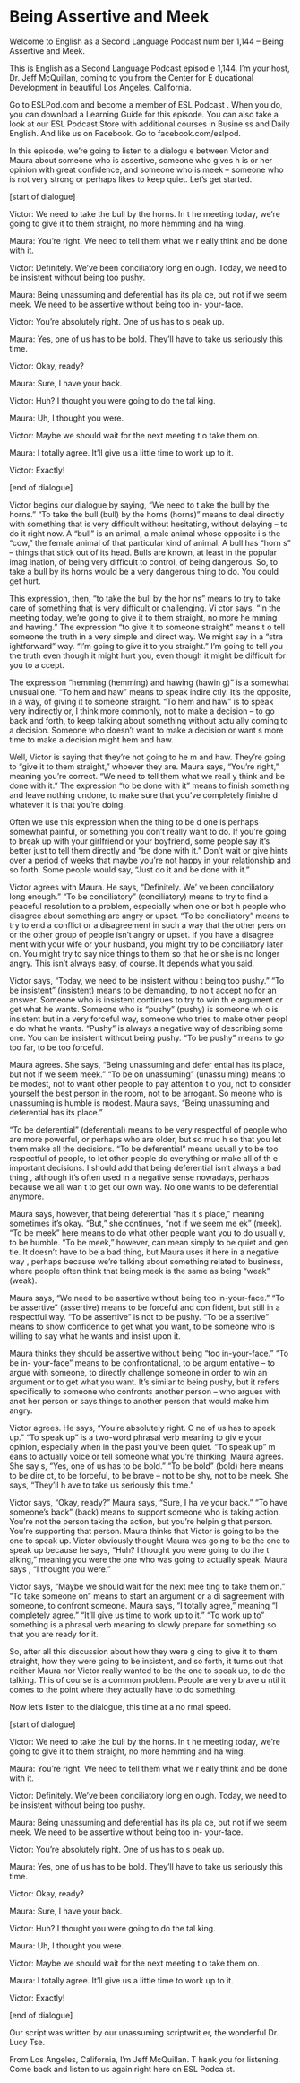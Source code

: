 # Being Assertive and Meek

Welcome to English as a Second Language Podcast num ber 1,144 – Being Assertive and Meek.  

This is English as a Second Language Podcast episod e 1,144. I’m your host, Dr. Jeff McQuillan, coming to you from the Center for E ducational Development in beautiful Los Angeles, California.  

Go to ESLPod.com and become a member of ESL Podcast . When you do, you can download a Learning Guide for this episode. You  can also take a look at our ESL Podcast Store with additional courses in Busine ss and Daily English. And like us on Facebook. Go to facebook.com/eslpod. 

In this episode, we’re going to listen to a dialogu e between Victor and Maura about someone who is assertive, someone who gives h is or her opinion with great confidence, and someone who is meek – someone  who is not very strong or perhaps likes to keep quiet. Let’s get started.  

[start of dialogue] 

Victor: We need to take the bull by the horns. In t he meeting today, we’re going to give it to them straight, no more hemming and ha wing.  

Maura: You’re right. We need to tell them what we r eally think and be done with it. 

Victor: Definitely. We’ve been conciliatory long en ough. Today, we need to be insistent without being too pushy. 

Maura: Being unassuming and deferential has its pla ce, but not if we seem meek. We need to be assertive without being too in- your-face. 

Victor: You’re absolutely right. One of us has to s peak up. 

Maura: Yes, one of us has to be bold. They’ll have to take us seriously this time. 

Victor: Okay, ready?  

Maura: Sure, I have your back. 

Victor: Huh? I thought you were going to do the tal king.  

 Maura: Uh, I thought you were. 

Victor: Maybe we should wait for the next meeting t o take them on. 

Maura: I totally agree. It’ll give us a little time  to work up to it. 

Victor: Exactly! 

[end of dialogue] 

Victor begins our dialogue by saying, “We need to t ake the bull by the horns.” “To take the bull (bull) by the horns (horns)” means to  deal directly with something that is very difficult without hesitating, without delaying – to do it right now. A “bull” is an animal, a male animal whose opposite i s the “cow,” the female animal of that particular kind of animal. A bull has “horn s” – things that stick out of its head. Bulls are known, at least in the popular imag ination, of being very difficult to control, of being dangerous. So, to take a bull by its horns would be a very dangerous thing to do. You could get hurt.  

This expression, then, “to take the bull by the hor ns” means to try to take care of something that is very difficult or challenging. Vi ctor says, “In the meeting today, we’re going to give it to them straight, no more he mming and hawing.” The expression “to give it to someone straight” means t o tell someone the truth in a very simple and direct way. We might say in a “stra ightforward” way. “I’m going to give it to you straight.” I’m going to tell you the  truth even though it might hurt you, even though it might be difficult for you to a ccept.  

The expression “hemming (hemming) and hawing (hawin g)” is a somewhat unusual one. “To hem and haw” means to speak indire ctly. It’s the opposite, in a way, of giving it to someone straight. “To hem and haw” is to speak very indirectly or, I think more commonly, not to make a  decision – to go back and forth, to keep talking about something without actu ally coming to a decision. Someone who doesn’t want to make a decision or want s more time to make a decision might hem and haw.  

Well, Victor is saying that they’re not going to he m and haw. They’re going to “give it to them straight,” whoever they are. Maura  says, “You’re right,” meaning you’re correct. “We need to tell them what we reall y think and be done with it.” The expression “to be done with it” means to finish  something and leave nothing undone, to make sure that you’ve completely finishe d whatever it is that you’re doing.   

 Often we use this expression when the thing to be d one is perhaps somewhat painful, or something you don’t really want to do. If you’re going to break up with your girlfriend or your boyfriend, some people say it’s better just to tell them directly and “be done with it.” Don’t wait or give hints over a period of weeks that maybe you’re not happy in your relationship and so forth. Some people would say, “Just do it and be done with it.”  

Victor agrees with Maura. He says, “Definitely. We’ ve been conciliatory long enough.” “To be conciliatory” (conciliatory) means to try to find a peaceful resolution to a problem, especially when one or bot h people who disagree about something are angry or upset. “To be conciliatory” means to try to end a conflict or a disagreement in such a way that the other pers on or the other group of people isn’t angry or upset. If you have a disagree ment with your wife or your husband, you might try to be conciliatory later on.  You might try to say nice things to them so that he or she is no longer angry. This isn’t always easy, of course. It depends what you said.  

Victor says, “Today, we need to be insistent withou t being too pushy.” “To be insistent” (insistent) means to be demanding, to no t accept no for an answer. Someone who is insistent continues to try to win th e argument or get what he wants. Someone who is “pushy” (pushy) is someone wh o is insistent but in a very forceful way, someone who tries to make other peopl e do what he wants. “Pushy” is always a negative way of describing some one. You can be insistent without being pushy. “To be pushy” means to go too far, to be too forceful.  

Maura agrees. She says, “Being unassuming and defer ential has its place, but not if we seem meek.” “To be on unassuming” (unassu ming) means to be modest, not to want other people to pay attention t o you, not to consider yourself the best person in the room, not to be arrogant. So meone who is unassuming is humble is modest. Maura says, “Being unassuming and  deferential has its place.”  

“To be deferential” (deferential) means to be very respectful of people who are more powerful, or perhaps who are older, but so muc h so that you let them make all the decisions. “To be deferential” means usuall y to be too respectful of people, to let other people do everything or make all of th e important decisions. I should add that being deferential isn’t always a bad thing , although it’s often used in a negative sense nowadays, perhaps because we all wan t to get our own way. No one wants to be deferential anymore.  

Maura says, however, that being deferential “has it s place,” meaning sometimes it’s okay. “But,” she continues, “not if we seem me ek” (meek). “To be meek” here means to do what other people want you to do usuall y, to be humble. “To be meek,” however, can mean simply to be quiet and gen tle. It doesn’t have to be a bad thing, but Maura uses it here in a negative way , perhaps because we’re talking about something related to business, where people often think that being meek is the same as being “weak” (weak).  

Maura says, “We need to be assertive without being too in-your-face.” “To be assertive” (assertive) means to be forceful and con fident, but still in a respectful way. “To be assertive” is not to be pushy. “To be a ssertive” means to show confidence to get what you want, to be someone who is willing to say what he wants and insist upon it.  

Maura thinks they should be assertive without being  “too in-your-face.” “To be in- your-face” means to be confrontational, to be argum entative – to argue with someone, to directly challenge someone in order to win an argument or to get what you want. It’s similar to being pushy, but it refers specifically to someone who confronts another person – who argues with anot her person or says things to another person that would make him angry.  

Victor agrees. He says, “You’re absolutely right. O ne of us has to speak up.” “To speak up” is a two-word phrasal verb meaning to giv e your opinion, especially when in the past you’ve been quiet. “To speak up” m eans to actually voice or tell someone what you’re thinking. Maura agrees. She say s, “Yes, one of us has to be bold.” “To be bold” (bold) here means to be dire ct, to be forceful, to be brave – not to be shy, not to be meek. She says, “They’ll h ave to take us seriously this time.”  

Victor says, “Okay, ready?” Maura says, “Sure, I ha ve your back.” “To have someone’s back” (back) means to support someone who  is taking action. You’re not the person taking the action, but you’re helpin g that person. You’re supporting that person. Maura thinks that Victor is  going to be the one to speak up. Victor obviously thought Maura was going to be the one to speak up because he says, “Huh? I thought you were going to do the t alking,” meaning you were the one who was going to actually speak. Maura says , “I thought you were.”  

Victor says, “Maybe we should wait for the next mee ting to take them on.” “To take someone on” means to start an argument or a di sagreement with someone, to confront someone. Maura says, “I totally agree,”  meaning “I completely agree.” “It’ll give us time to work up to it.” “To work up to” something is a phrasal verb meaning to slowly prepare for something so that you  are ready for it.   

 So, after all this discussion about how they were g oing to give it to them straight, how they were going to be insistent, and so forth, it turns out that neither Maura nor Victor really wanted to be the one to speak up,  to do the talking. This of course is a common problem. People are very brave u ntil it comes to the point where they actually have to do something.  

Now let’s listen to the dialogue, this time at a no rmal speed.  

[start of dialogue] 

Victor: We need to take the bull by the horns. In t he meeting today, we’re going to give it to them straight, no more hemming and ha wing.  

Maura: You’re right. We need to tell them what we r eally think and be done with it. 

Victor: Definitely. We’ve been conciliatory long en ough. Today, we need to be insistent without being too pushy. 

Maura: Being unassuming and deferential has its pla ce, but not if we seem meek. We need to be assertive without being too in- your-face. 

Victor: You’re absolutely right. One of us has to s peak up. 

Maura: Yes, one of us has to be bold. They’ll have to take us seriously this time. 

Victor: Okay, ready?  

Maura: Sure, I have your back. 

Victor: Huh? I thought you were going to do the tal king. 

Maura: Uh, I thought you were. 

Victor: Maybe we should wait for the next meeting t o take them on. 

Maura: I totally agree. It’ll give us a little time  to work up to it. 

Victor: Exactly! 

[end of dialogue]  

 Our script was written by our unassuming scriptwrit er, the wonderful Dr. Lucy Tse. 

From Los Angeles, California, I’m Jeff McQuillan. T hank you for listening. Come back and listen to us again right here on ESL Podca st. 

